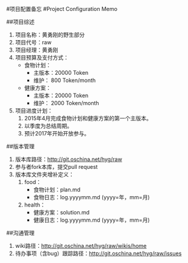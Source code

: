 #项目配置备忘
#Project Configuration Memo

##项目综述
1. 项目名称：黄勇刚的野生部分
1. 项目代号：raw
1. 项目经理：黄勇刚
1. 项目预算及支付方式：
	* 食物计划：
		* 主版本：20000 Token
		* 维护：    800 Token/month
	* 健康方案：
		* 主版本：20000 Token
		* 维护：   2000 Token/month
1. 项目进度计划：
	1. 2015年4月完成食物计划和健康方案的第一个主版本。
	1. 以季度为总结周期。 
	1. 预计2017年开始开放参与。

##版本管理
1. 版本库路径：http://git.oschina.net/hyg/raw
1. 参与者fork本库，提交pull request
2. 版本库文件夹增补定义：
	1. food：
		* 食物计划：plan.md
		* 食物日志：log.yyyymm.md		(yyyy=年，mm=月)
	1. health：
		* 健康方案：solution.md
		* 健康日志：log.yyyymm.md		(yyyy=年，mm=月)

##沟通管理
1. wiki路径：http://git.oschina.net/hyg/raw/wikis/home  
1. 待办事项（含bug）跟踪路径：http://git.oschina.net/hyg/raw/issues  
